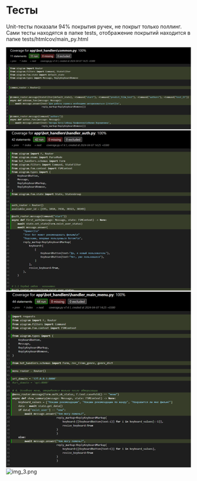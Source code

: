 # Тесты
Unit-тесты показали 94% покрытия ручек, не покрыт только поллинг.
Сами тесты находятся в папке tests, отображение покрытий находится в папке tests/htmlcov/main_py.html

![img.png](tests/img.png)
![img_1.png](tests/img_1.png)
![img_2.png](tests/img_2.png)
![img_3.png](tests/img_3.png)

